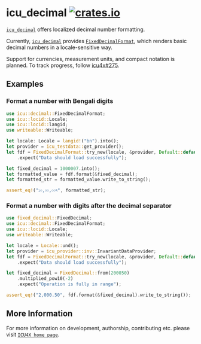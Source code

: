 # icu_decimal [![crates.io](https://img.shields.io/crates/v/icu_decimal)](https://crates.io/crates/icu_decimal)

[`icu_decimal`](crate) offers localized decimal number formatting.

Currently, [`icu_decimal`](crate) provides [`FixedDecimalFormat`], which renders basic decimal numbers
in a locale-sensitive way.

Support for currencies, measurement units, and compact notation is planned. To track progress,
follow [icu4x#275](https://github.com/unicode-org/icu4x/issues/275).

## Examples

### Format a number with Bengali digits

```rust
use icu::decimal::FixedDecimalFormat;
use icu::locid::Locale;
use icu::locid::langid;
use writeable::Writeable;

let locale: Locale = langid!("bn").into();
let provider = icu_testdata::get_provider();
let fdf = FixedDecimalFormat::try_new(locale, &provider, Default::default())
    .expect("Data should load successfully");

let fixed_decimal = 1000007.into();
let formatted_value = fdf.format(&fixed_decimal);
let formatted_str = formatted_value.write_to_string();

assert_eq!("১০,০০,০০৭", formatted_str);
```

### Format a number with digits after the decimal separator

```rust
use fixed_decimal::FixedDecimal;
use icu::decimal::FixedDecimalFormat;
use icu::locid::Locale;
use writeable::Writeable;

let locale = Locale::und();
let provider = icu_provider::inv::InvariantDataProvider;
let fdf = FixedDecimalFormat::try_new(locale, &provider, Default::default())
    .expect("Data should load successfully");

let fixed_decimal = FixedDecimal::from(200050)
    .multiplied_pow10(-2)
    .expect("Operation is fully in range");

assert_eq!("2,000.50", fdf.format(&fixed_decimal).write_to_string());
```

[`FixedDecimalFormat`]: FixedDecimalFormat

## More Information

For more information on development, authorship, contributing etc. please visit [`ICU4X home page`](https://github.com/unicode-org/icu4x).
